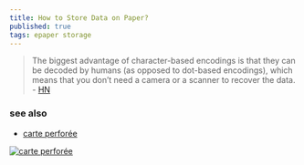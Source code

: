 ```yaml
---
title: How to Store Data on Paper?
published: true
tags: epaper storage
---
```

> The biggest advantage of character-based encodings is that they can be decoded by humans (as opposed to dot-based encodings), which means that you don’t need a camera or a scanner to recover the data. - [HN](https://news.ycombinator.com/item?id=44142565)

### see also
- [carte perforée](https://fr.wikipedia.org/wiki/Carte_perfor%C3%A9e)

[![carte perforée](https://www.informatique.univ-paris-diderot.fr/_media/ufr/musee/collection/carte_perforees_1_.jpg)](https://www.informatique.univ-paris-diderot.fr/ufr/musee/collection/cartes_perforees)